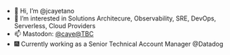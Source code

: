- 👋 Hi, I’m @jcayetano
- 👀 I’m interested in Solutions Architecure, Observability, SRE, DevOps, Serverless, Cloud Providers
- 📫 Mastodon: [@caye@TBC](TBC)
- 🎆 Currently working as a Senior Technical Account Manager @Datadog

<!---
jcayetano/jcayetano is a ✨ special ✨ repository because its `README.md` (this file) appears on your GitHub profile.
You can click the Preview link to take a look at your changes.
--->
